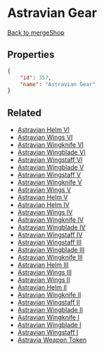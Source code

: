 # Astravian Gear

<no description available>

[Back to mergeShop](../merge-shops.md)

## Properties

```json
{
    "id": 357,
    "name": "Astravian Gear"
}
```

## Related

- [Astravian Helm VI](../items/20467-astravian-helm-vi.md)
- [Astravian Wings VI](../items/20472-astravian-wings-vi.md)
- [Astravian Wingknife VI](../items/20477-astravian-wingknife-vi.md)
- [Astravian Wingblade VI](../items/20484-astravian-wingblade-vi.md)
- [Astravian Wingstaff VI](../items/20490-astravian-wingstaff-vi.md)
- [Astravian Wingblade V](../items/20483-astravian-wingblade-v.md)
- [Astravian Wingstaff V](../items/20489-astravian-wingstaff-v.md)
- [Astravian Wingknife V](../items/20476-astravian-wingknife-v.md)
- [Astravian Wings V](../items/20471-astravian-wings-v.md)
- [Astravian Helm V](../items/20466-astravian-helm-v.md)
- [Astravian Helm IV](../items/20465-astravian-helm-iv.md)
- [Astravian Wings IV](../items/20470-astravian-wings-iv.md)
- [Astravian Wingknife IV](../items/20475-astravian-wingknife-iv.md)
- [Astravian Wingblade IV](../items/20482-astravian-wingblade-iv.md)
- [Astravian Wingstaff IV](../items/20488-astravian-wingstaff-iv.md)
- [Astravian Wingstaff III](../items/20487-astravian-wingstaff-iii.md)
- [Astravian Wingblade III](../items/20481-astravian-wingblade-iii.md)
- [Astravian Wingknife III](../items/20474-astravian-wingknife-iii.md)
- [Astravian Helm III](../items/20464-astravian-helm-iii.md)
- [Astravian Wings III](../items/20469-astravian-wings-iii.md)
- [Astravian Wings II](../items/20468-astravian-wings-ii.md)
- [Astravian Helm II](../items/20463-astravian-helm-ii.md)
- [Astravian Wingknife II](../items/20473-astravian-wingknife-ii.md)
- [Astravian Wingstaff II](../items/20486-astravian-wingstaff-ii.md)
- [Astravian Wingblade II](../items/20480-astravian-wingblade-ii.md)
- [Astravian Wingknife I](../items/20478-astravian-wingknife-i.md)
- [Astravian Wingblade I](../items/20479-astravian-wingblade-i.md)
- [Astravian Wingstaff I](../items/20485-astravian-wingstaff-i.md)
- [Astravia Weapon Token](../items/20445-astravia-weapon-token.md)

